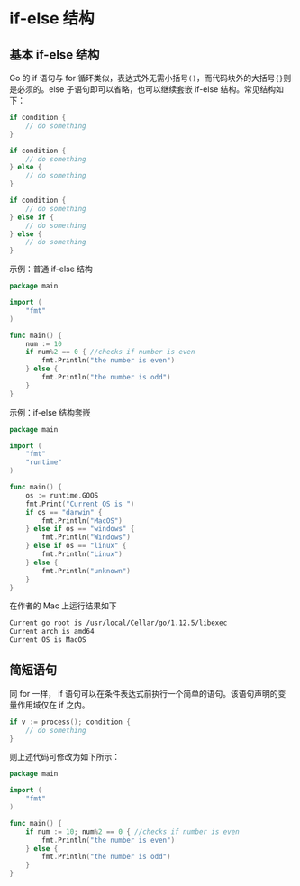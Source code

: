 # if-else 结构

## 基本 if-else 结构

Go 的 if 语句与 for 循环类似，表达式外无需小括号`()`，而代码块外的大括号`{}`则是必须的。else 子语句即可以省略，也可以继续套嵌 if-else 结构。常见结构如下：

```go
if condition {
    // do something
}
```

```go
if condition {
    // do something
} else {
    // do something
}
```

```go
if condition {
    // do something
} else if {
    // do something
} else {
    // do something
}
```

示例：普通 if-else 结构

```go
package main

import (
    "fmt"
)

func main() {
    num := 10
    if num%2 == 0 { //checks if number is even
        fmt.Println("the number is even")
    } else {
        fmt.Println("the number is odd")
    }
}
```

示例：if-else 结构套嵌

```go
package main

import (
    "fmt"
    "runtime"
)

func main() {
    os := runtime.GOOS
    fmt.Print("Current OS is ")
    if os == "darwin" {
        fmt.Println("MacOS")
    } else if os == "windows" {
        fmt.Println("Windows")
    } else if os == "linux" {
        fmt.Println("Linux")
    } else {
        fmt.Println("unknown")
    }
}
```

在作者的 Mac 上运行结果如下

```bash
Current go root is /usr/local/Cellar/go/1.12.5/libexec
Current arch is amd64
Current OS is MacOS
```

## 简短语句

同 for 一样， if 语句可以在条件表达式前执行一个简单的语句。该语句声明的变量作用域仅在 if 之内。

```go
if v := process(); condition {
    // do something
}
```

则上述代码可修改为如下所示：

```go
package main

import (
    "fmt"
)

func main() {
    if num := 10; num%2 == 0 { //checks if number is even
        fmt.Println("the number is even")
    } else {
        fmt.Println("the number is odd")
    }
}
```
